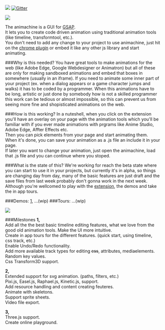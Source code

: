 ![](https://img.shields.io/badge/stability-experimental-orange.svg?style=flat-square)
[![Gitter](https://badges.gitter.im/Join%20Chat.svg)](https://gitter.im/animachine/animachine?utm_source=badge&utm_medium=badge&utm_campaign=pr-badge&utm_content=badge)

<img src="http://s9.postimg.org/mqolutoxb/amheader.png">

The animachine is a GUI for [GSAP].  
It lets you to create code driven animation using traditional animation tools (like timeline, transformtool, etc.).  
You don't need to add any change to your project to use animachine, just hit on the [chrome plugin][extension] or embed it like any other js library and start animating.

###Why is this needed?
You have great tools to make animations for the web (like Adobe Edge, Google Webdesigner or Animatron) but all of these are only for making sandboxed animations and embed that boxes in somewhere (usually in an iframe). If you need to animate some inner part of your project (ex. when a dialog appears or a game character jumps and walks) it has to be coded by a programmer. When this animations have to be long, artistic or just done by somebody how is not a skilled programmer this work can be tedious or almost impossible, so this can prevent us from seeing more fine and shopisticated animations on the web.

###How is this working?
In a nuteshell, when you click on the extension you'll have an overlay on your page with the animation tools which you'll be familiar with if you ever made animations with prgrams like Anime Studio, Adobe Edge, Affter Effects etc.  
Then you can pick elements from your page and start animating them.  
When it's done, you can save your animation as a .js file an include it in your page.  
If later you want to change your animation, just open the animachine, load that .js file and you can continue where you stoped.  

###What is the state of this?
We're working for reach the beta state where you can start to use it in your projects, but currently it's in alpha, so things are changing day from day, many of the basic features are just draft and the save files from last week probably don't gonna work in the next week. Although you're wellcomed to play with the [extension], the demos and take the in app tours.

###Demos: [1][demo1], ...(wip)
###Tours:  ...(wip)

<img src="http://s29.postimg.org/m5m0pevhj/Animachine_css_mars_polip_demo_3.png">

###Milestones
**1,**  
Add all the the best basic timeline editing features, what we love from the good old animation tools. 
Make the UI more intuitive.  
Create in app tours for the different features. (quick start, using timeline, css track, etc.)   
Enable Undo/Redo functionality.  
Add more available track types for editing ~~css~~, attributes, mediaelements.  
Random key values.  
Css Transform3D support.  

**2,**  
Extended support for svg animation. (paths, filters, etc.)  
Pixi.js, Easel.js, Raphael.js, Kinetic.js, support.  
Add resource handling and content creating feuteres.  
Animate with skeletons.  
Support sprite sheets.  
Video file export.  


**3,**  
Three.js support.  
Create online playground.  

[extension]: https://chrome.google.com/webstore/detail/animachine/gpnfomkfgajaojpakbkikiekmajeojgd
[demo1]: http://animachine.github.io/animachine/demos/marspolip/
[GSAP]: http://greensock.com/
